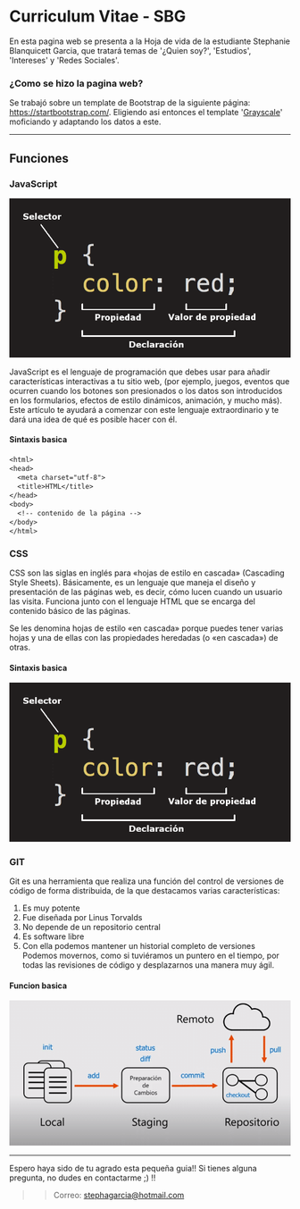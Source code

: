 # Curriculum Vitae - SBG

En esta pagina web se presenta a la Hoja de vida de la estudiante Stephanie Blanquicett Garcia, que tratará temas de '¿Quien soy?', 'Estudios', 'Intereses' y 'Redes Sociales'.


### ¿Como se hizo la pagina web?

Se trabajó sobre un template de Bootstrap de la siguiente página: https://startbootstrap.com/.
Eligiendo asi entonces el template '[Grayscale](https://startbootstrap.com/theme/grayscale)' moficiando y adaptando los datos a este.

___

## Funciones 
### JavaScript

![JS](https://github.com/Bla4ckGM1nd/TALLER_1_GIT/blob/master/assets/img/csspartes.png)

JavaScript es el lenguaje de programación que debes usar para añadir características interactivas a tu sitio web, (por ejemplo, juegos, eventos que ocurren cuando los botones son presionados o los datos son introducidos en los formularios, efectos de estilo dinámicos, animación, y mucho más). Este artículo te ayudará a comenzar con este lenguaje extraordinario y te dará una idea de qué es posible hacer con él.

#### Sintaxis basica


``` <!DOCTYPE html>
<html>
<head>
  <meta charset="utf-8">
  <title>HTML</title>
</head>
<body>
  <!-- contenido de la página -->
</body>
</html>
```


### CSS

CSS son las siglas en inglés para «hojas de estilo en cascada» (Cascading Style Sheets). Básicamente, es un lenguaje que maneja el diseño y presentación de las páginas web, es decir, cómo lucen cuando un usuario las visita. Funciona junto con el lenguaje HTML que se encarga del contenido básico de las páginas.

Se les denomina hojas de estilo «en cascada» porque puedes tener varias hojas y una de ellas con las propiedades heredadas (o «en cascada») de otras.

#### Sintaxis basica

![CSS](https://github.com/Bla4ckGM1nd/TALLER_1_GIT/blob/master/assets/img/csspartes.png)

### GIT

Git es una herramienta que realiza una función del control de versiones de código de forma distribuida, de la que destacamos varias características:

1. Es muy potente
2. Fue diseñada por Linus Torvalds
3. No depende de un repositorio central
4. Es software libre
5. Con ella podemos mantener un historial completo de versiones
Podemos movernos, como si tuviéramos un puntero en el tiempo, por todas las revisiones de código y desplazarnos una manera muy ágil.

#### Funcion basica
![GIT](https://github.com/Bla4ckGM1nd/TALLER_1_GIT/blob/master/assets/img/git_vida_mrr.png)

___

Espero haya sido de tu agrado esta pequeña guia!! Si tienes alguna pregunta, no dudes en contactarme ;) !!

>> Correo: stephagarcia@hotmail.com
